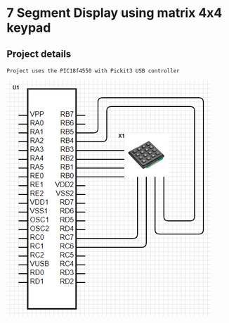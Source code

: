# 7 Segment Display using matrix 4x4 keypad

## Project details
```
Project uses the PIC18f4550 with Pickit3 USB controller
```

![alt](/KeypadConnection.png)
